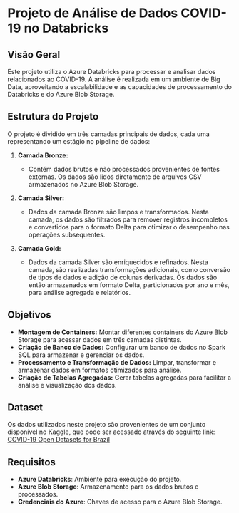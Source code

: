 # Projeto de Análise de Dados COVID-19 no Databricks

## Visão Geral

Este projeto utiliza o Azure Databricks para processar e analisar dados relacionados ao COVID-19. A análise é realizada em um ambiente de Big Data, aproveitando a escalabilidade e as capacidades de processamento do Databricks e do Azure Blob Storage.

## Estrutura do Projeto

O projeto é dividido em três camadas principais de dados, cada uma representando um estágio no pipeline de dados:

1. **Camada Bronze:**
   - Contém dados brutos e não processados provenientes de fontes externas. Os dados são lidos diretamente de arquivos CSV armazenados no Azure Blob Storage.

2. **Camada Silver:**
   - Dados da camada Bronze são limpos e transformados. Nesta camada, os dados são filtrados para remover registros incompletos e convertidos para o formato Delta para otimizar o desempenho nas operações subsequentes.

3. **Camada Gold:**
   - Dados da camada Silver são enriquecidos e refinados. Nesta camada, são realizadas transformações adicionais, como conversão de tipos de dados e adição de colunas derivadas. Os dados são então armazenados em formato Delta, particionados por ano e mês, para análise agregada e relatórios.

## Objetivos

- **Montagem de Containers:** Montar diferentes containers do Azure Blob Storage para acessar dados em três camadas distintas.
- **Criação de Banco de Dados:** Configurar um banco de dados no Spark SQL para armazenar e gerenciar os dados.
- **Processamento e Transformação de Dados:** Limpar, transformar e armazenar dados em formatos otimizados para análise.
- **Criação de Tabelas Agregadas:** Gerar tabelas agregadas para facilitar a análise e visualização dos dados.

## Dataset

Os dados utilizados neste projeto são provenientes de um conjunto disponível no Kaggle, que pode ser acessado através do seguinte link:
[COVID-19 Open Datasets for Brazil](https://www.kaggle.com/datasets/cprete/covid19-open-datasets-for-brazil?resource=download)

## Requisitos

- **Azure Databricks**: Ambiente para execução do projeto.
- **Azure Blob Storage**: Armazenamento para os dados brutos e processados.
- **Credenciais do Azure**: Chaves de acesso para o Azure Blob Storage.

